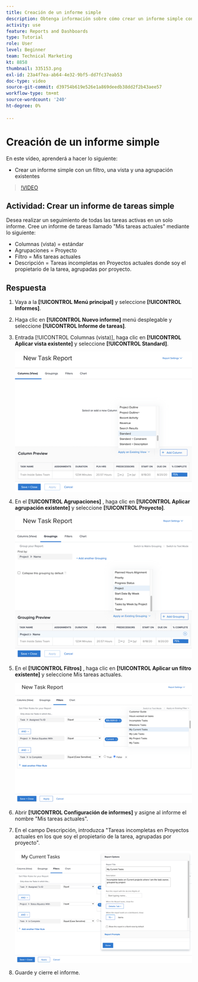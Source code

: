 ```yaml
---
title: Creación de un informe simple
description: Obtenga información sobre cómo crear un informe simple con un filtro, una vista y una agrupación existentes en Workfront.
activity: use
feature: Reports and Dashboards
type: Tutorial
role: User
level: Beginner
team: Technical Marketing
kt: 8858
thumbnail: 335153.png
exl-id: 23a4f7ea-ab64-4e32-9bf5-dd7fc37eab53
doc-type: video
source-git-commit: d39754b619e526e1a869deedb38dd2f2b43aee57
workflow-type: tm+mt
source-wordcount: '240'
ht-degree: 0%

---
```


# Creación de un informe simple

En este vídeo, aprenderá a hacer lo siguiente:

* Crear un informe simple con un filtro, una vista y una agrupación existentes

>[!VIDEO](https://video.tv.adobe.com/v/335153/?quality=12)

## Actividad: Crear un informe de tareas simple

Desea realizar un seguimiento de todas las tareas activas en un solo informe. Cree un informe de tareas llamado &quot;Mis tareas actuales&quot; mediante lo siguiente:

* Columnas (vista) = estándar
* Agrupaciones = Proyecto
* Filtro = Mis tareas actuales
* Descripción = Tareas incompletas en Proyectos actuales donde soy el propietario de la tarea, agrupadas por proyecto.

## Respuesta

1. Vaya a la **[!UICONTROL Menú principal]** y seleccione **[!UICONTROL Informes]**.
1. Haga clic en **[!UICONTROL Nuevo informe]** menú desplegable y seleccione **[!UICONTROL Informe de tareas]**.
1. Entrada [!UICONTROL Columnas (vista)], haga clic en **[!UICONTROL Aplicar vista existente]** y seleccione **[!UICONTROL Standard]**.

   ![Imagen de la pantalla para crear columnas en un informe de tareas](assets/simple-task-report-columns.png)

1. En el **[!UICONTROL Agrupaciones]** , haga clic en **[!UICONTROL Aplicar agrupación existente]** y seleccione **[!UICONTROL Proyecto]**.

   ![Imagen de la pantalla para crear agrupaciones en un informe de tareas](assets/simple-task-report-groupings.png)

1. En el **[!UICONTROL Filtros]** , haga clic en **[!UICONTROL Aplicar un filtro existente]** y seleccione Mis tareas actuales.

   ![Imagen de la pantalla para crear filtros en un informe de tareas](assets/simple-task-report-filters.png)

1. Abrir **[!UICONTROL Configuración de informes]** y asigne al informe el nombre &quot;Mis tareas actuales&quot;.
1. En el campo Descripción, introduzca &quot;Tareas incompletas en Proyectos actuales en los que soy el propietario de la tarea, agrupadas por proyecto&quot;.

   ![Imagen de la pantalla de configuración de un informe de tareas](assets/simple-task-report-report-settings.png)

1. Guarde y cierre el informe.
